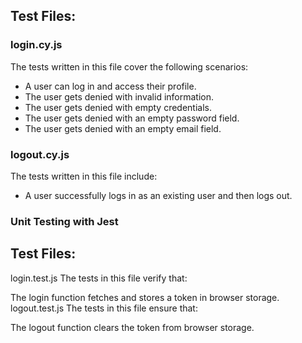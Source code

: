 ## Test Files:

### login.cy.js

The tests written in this file cover the following scenarios:

* A user can log in and access their profile.
* The user gets denied with invalid information.
* The user gets denied with empty credentials.
* The user gets denied with an empty password field.
* The user gets denied with an empty email field.

### logout.cy.js
The tests written in this file include:

* A user successfully logs in as an existing user and then logs out.

### Unit Testing with Jest

## Test Files:
login.test.js
The tests in this file verify that:

The login function fetches and stores a token in browser storage.
logout.test.js
The tests in this file ensure that:

The logout function clears the token from browser storage.
